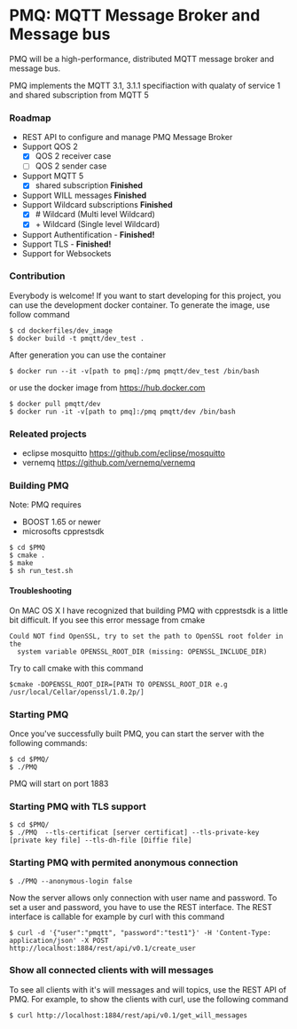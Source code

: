 
# PMQ: MQTT Message Broker and Message bus


PMQ will be a high-performance, distributed MQTT message broker and message bus. 

PMQ implements the MQTT 3.1, 3.1.1 specifiaction with qualaty of service 1 and shared subscription from MQTT 5

### Roadmap
* REST API to configure and manage PMQ Message Broker
* Support QOS 2
    * [x] QOS 2 receiver case
    * [ ] QOS 2 sender case
* Support MQTT 5
    * [x] shared subscription **Finished**
* Support WILL messages **Finished**
* Support Wildcard subscriptions **Finished**
    * [x] \# Wildcard (Multi level Wildcard) 
    * [x] \+ Wildcard (Single level Wildcard)
* Support Authentification -  **Finished!**
* Support TLS - **Finished!**
* Support for Websockets

### Contribution
Everybody is welcome!
If you want to start developing for this project, you can use the development 
docker container. 
To generate the image, use follow command
```
$ cd dockerfiles/dev_image
$ docker build -t pmqtt/dev_test .
```
After generation you can use the container
```
$ docker run --it -v[path to pmq]:/pmq pmqtt/dev_test /bin/bash
```
or use the docker image from https://hub.docker.com
```
$ docker pull pmqtt/dev
$ docker run -it -v[path to pmq]:/pmq pmqtt/dev /bin/bash
```


### Releated projects
* eclipse mosquitto https://github.com/eclipse/mosquitto
* vernemq https://github.com/vernemq/vernemq

### Building PMQ

Note: PMQ requires 
* BOOST 1.65 or newer 
* microsofts cpprestsdk

```shell
$ cd $PMQ
$ cmake .
$ make
$ sh run_test.sh
```

#### Troubleshooting
On MAC OS X I have recognized that building PMQ with cpprestsdk is a little bit difficult.
If you see this error message from cmake
```shell
Could NOT find OpenSSL, try to set the path to OpenSSL root folder in the
  system variable OPENSSL_ROOT_DIR (missing: OPENSSL_INCLUDE_DIR)
```
Try to call cmake with this command
```shell
$cmake -DOPENSSL_ROOT_DIR=[PATH TO OPENSSL_ROOT_DIR e.g  /usr/local/Cellar/openssl/1.0.2p/]
```

### Starting PMQ

Once you've successfully built PMQ, you can start the server with the following
commands:

```shell
$ cd $PMQ/
$ ./PMQ
```
PMQ will start on port 1883

### Starting PMQ with TLS support
```shell
$ cd $PMQ/
$ ./PMQ  --tls-certificat [server certificat] --tls-private-key [private key file] --tls-dh-file [Diffie file]
```

### Starting PMQ with permited anonymous connection
```
$ ./PMQ --anonymous-login false
```
Now the server allows only connection with user name and password.
To set a user and password, you have to use the REST interface.
The REST interface is callable for example by curl with this command
```
$ curl -d '{"user":"pmqtt", "password":"test1"}' -H 'Content-Type: application/json' -X POST http://localhost:1884/rest/api/v0.1/create_user
```
### Show all connected clients with will messages
To see all clients with it's will messages and will topics, 
use the REST API of PMQ. For example, to show the clients
with curl, use the following command
```
$ curl http://localhost:1884/rest/api/v0.1/get_will_messages
```


